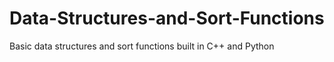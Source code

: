 # Data-Structures-and-Sort-Functions

Basic data structures and sort functions built in C++ and Python


